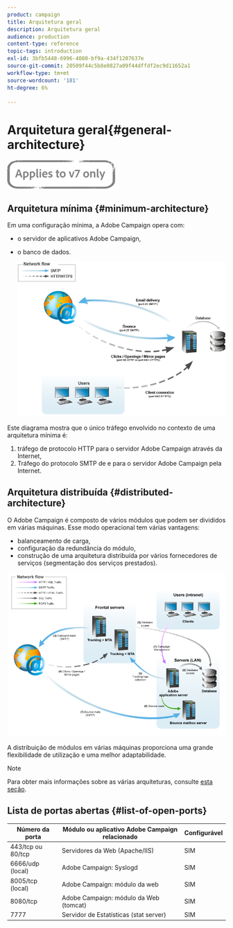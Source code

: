 ```yaml
---
product: campaign
title: Arquitetura geral
description: Arquitetura geral
audience: production
content-type: reference
topic-tags: introduction
exl-id: 3bfb5448-6996-4080-bf9a-434f1207637e
source-git-commit: 20509f44c5b8e0827a09f44dffdf2ec9d11652a1
workflow-type: tm+mt
source-wordcount: '181'
ht-degree: 6%

---
```


# Arquitetura geral{#general-architecture}

![](../../assets/v7-only.svg)

## Arquitetura mínima {#minimum-architecture}

Em uma configuração mínima, a Adobe Campaign opera com:

* o servidor de aplicativos Adobe Campaign,
* o banco de dados.

   ![](assets/formation_exploitation.png)

Este diagrama mostra que o único tráfego envolvido no contexto de uma arquitetura mínima é:

1. tráfego de protocolo HTTP para o servidor Adobe Campaign através da Internet,
1. Tráfego do protocolo SMTP de e para o servidor Adobe Campaign pela Internet.

## Arquitetura distribuída {#distributed-architecture}

O Adobe Campaign é composto de vários módulos que podem ser divididos em várias máquinas. Esse modo operacional tem várias vantagens:

* balanceamento de carga,
* configuração da redundância do módulo,
* construção de uma arquitetura distribuída por vários fornecedores de serviços (segmentação dos serviços prestados).

![](assets/architecturerepartie.png)

A distribuição de módulos em várias máquinas proporciona uma grande flexibilidade de utilização e uma melhor adaptabilidade.

>[!NOTE]
>
>Para obter mais informações sobre as várias arquiteturas, consulte [esta seção](../../installation/using/general-architecture.md).

## Lista de portas abertas {#list-of-open-ports}

| Número da porta | Módulo ou aplicativo Adobe Campaign relacionado | Configurável |
|---|---|---|
| 443/tcp ou 80/tcp | Servidores da Web (Apache/IIS) | SIM |
| 6666/udp (local) | Adobe Campaign: Syslogd | SIM |
| 8005/tcp (local) | Adobe Campaign: módulo da web | SIM |
| 8080/tcp | Adobe Campaign: módulo da Web (tomcat) | SIM |
| 7777 | Servidor de Estatísticas (stat server) | SIM |
